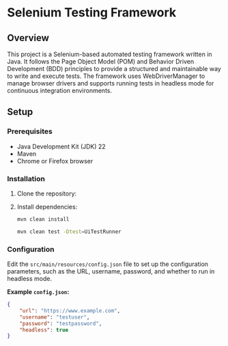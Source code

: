 # Selenium Testing Framework

## Overview

This project is a Selenium-based automated testing framework written in Java. It follows the Page Object Model (POM) and Behavior Driven Development (BDD) principles to provide a structured and maintainable way to write and execute tests. The framework uses WebDriverManager to manage browser drivers and supports running tests in headless mode for continuous integration environments.


## Setup

### Prerequisites

- Java Development Kit (JDK) 22
- Maven
- Chrome or Firefox browser

### Installation

1. Clone the repository:

2. Install dependencies:
    ```bash
    mvn clean install
    ```

   ```bash
   mvn clean test -Dtest=UiTestRunner
    ```

### Configuration

Edit the `src/main/resources/config.json` file to set up the configuration parameters, such as the URL, username, password, and whether to run in headless mode.

**Example `config.json`:**

```json
{
    "url": "https://www.example.com",
    "username": "testuser",
    "password": "testpassword",
    "headless": true
}


